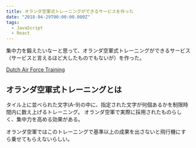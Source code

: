 ```yaml
---
title: オランダ空軍式トレーニングができるサービスを作った
date: "2018-04-29T00:00:00.000Z"
tags:
  - JavaScript
  - React
---
```


集中力を鍛えたいなーと思って、オランダ空軍式トレーニングができるサービス（サービスと言えるほど大したものでもないが）を作った。

[Dutch Air Force Training](http://saitoxu.io/playground/dutch-air-force-training)

## **オランダ空軍式トレーニングとは**

タイル上に並べられた文字(A-9)の中に、指定された文字が何個あるかを制限時間内に数え上げるトレーニング。
オランダ空軍で実際に採用されたものらしく、集中力を高める効果がある。

オランダ空軍ではこのトレーニングで基準以上の成果を出さないと飛行機にすら乗せてもらえないらしい。
